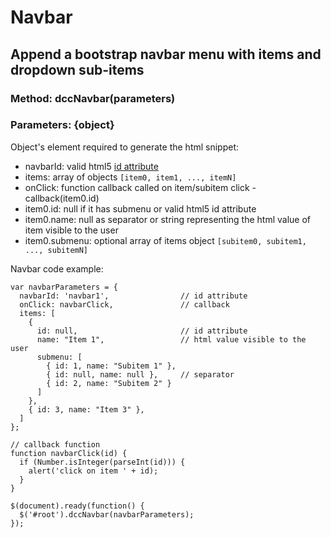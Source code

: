 Navbar
======
Append a bootstrap navbar menu with items and dropdown sub-items
----------------------------------------------------------------
### Method: dccNavbar(parameters)
### Parameters: {object}
Object's element required to generate the html snippet:
- navbarId: valid html5 [id attribute](https://www.w3.org/TR/html5/dom.html#the-id-attribute)
- items: array of objects `[item0, item1, ..., itemN]`
- onClick: function callback called on item/subitem click - callback(item0.id)
- item0.id: null if it has submenu or valid html5 id attribute
- item0.name: null as separator or string representing the html value of item visible to the user
- item0.submenu: optional array of items object `[subitem0, subitem1, ..., subitemN]`

Navbar code example:
```
var navbarParameters = {
  navbarId: 'navbar1',                // id attribute
  onClick: navbarClick,               // callback
  items: [
    {
      id: null,                       // id attribute
      name: "Item 1",                 // html value visible to the user
      submenu: [
        { id: 1, name: "Subitem 1" },
        { id: null, name: null },     // separator
        { id: 2, name: "Subitem 2" }
      ]
    },
    { id: 3, name: "Item 3" },
  ]
};

// callback function
function navbarClick(id) {
  if (Number.isInteger(parseInt(id))) {
    alert('click on item ' + id);
  }
}

$(document).ready(function() {
  $('#root').dccNavbar(navbarParameters);
});
```
